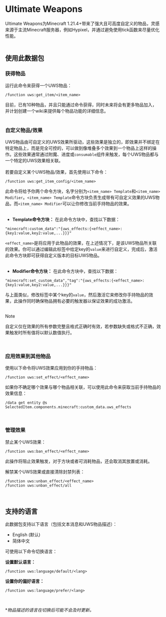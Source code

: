 # Ultimate Weapons
Ultimate Weapons为Minecraft 1.21.4+带来了强大且可高度自定义的物品，灵感来源于主流Minecraft服务器，例如Hypixel，并通过避免使用tick函数来尽量优化性能。
<br><br>
## 使用此数据包
### 获得物品
运行此命令来获得一个UWS物品：
```mcfunction
/function uws:get_item/<item_name>
```
目前，已有10种物品，并且只能通过命令获得，同时未来将会有更多物品加入，并计划创建一个wiki来提供每个物品功能的详细信息。
<br><br>
### 自定义物品/效果
UWS物品由可自定义的UWS效果所驱动，这些效果是独立的，即效果并不绑定在特定物品上，而是完全可控的，可以做到像堆叠多个效果到一个物品上这样的操作。这些效果通常通过附魔、进度或`consumable`组件来触发，每个UWS物品都与一个特定的UWS效果相关联。
<br><br>
若要自定义某个UWS物品/效果，首先使用以下命令：
```mcfunction
/function uws:get_item_config/<item_name>
```
此命令将给予你两个命令方块，名字分别为`<item_name> Template`和`<item_name> Modifier`。`<item_name> Template`命令方块负责生成带有可自定义效果的UWS物品，而`<item_name> Modifier`可以让你修改当前手持物品的效果。
<br><br>
- **Template命令方块：** 在此命令方块中，查找以下数据：
```
"minecraft:custom_data":"{uws_effects:{<effect_name>:{key1:value,key2:value,...}}}"
```
`<effect_name>`是将应用于此物品的效果，在上述情况下，是该UWS物品所关联的效果。你可以通过编辑此标签中给定key的`value`来进行自定义，完成后，激活此命令方块即可获得自定义版本的目标UWS物品。
<br><br>
- **Modifier命令方块：** 在此命令方块中，查找以下数据：
```
"minecraft:set_custom_data","tag":"{uws_effects:{<effect_name>:{key1:value,key2:value,...}}}"
```
与上面类似，修改标签中某个key的`value`，然后激活它来修改你手持物品的效果，此操作同时确保物品拥有必要的触发器以保证效果的成功激活。
<br><br>
> [!NOTE]
> 自定义仅在效果的所有参数完整且格式正确时有效，若参数缺失或格式不正确，效果触发时所有值将以默认数值执行。

<br>

### 应用效果到其他物品
使用以下命令将UWS效果应用到你的手持物品：
```mcfunction
/function uws:set_effect/<effect_name>
```
如果你不确定哪个效果与哪个物品相关联，可以使用此命令来获取当前手持物品的效果信息：
```mcfunction
/data get entity @s SelectedItem.components.minecraft:custom_data.uws_effects
```
<br>

### 管理效果
禁止某个UWS效果：
```mcfunction
/function uws:ban_effect/<effect_name>
```
此操作将阻止效果触发，对于方块或者可消耗物品，还会取消其放置或消耗。

解禁某个UWS效果或直接清除封禁列表：
```mcfunction
/function uws:unban_effect/<effect_name>
/function uws:unban_effect/all
```
<br>

## 支持的语言
此数据包支持以下语言（包括文本消息和UWS物品描述）：
- English (默认)
- 简体中文

可使用以下命令切换语言：

**设置默认语言：**
```mcfunction
/function uws:language/default/<lang>
```
**设置你的偏好语言：**
```mcfunction
/function uws:language/prefer/<lang>
```
<br>

**物品描述的语言在切换后可能不会及时更新。*
